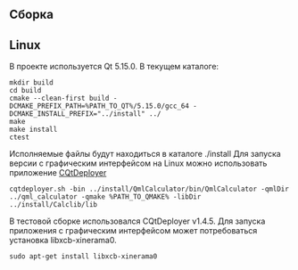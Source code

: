 Сборка
---
Linux 
---
В проекте используется Qt 5.15.0.
В текущем каталоге:

	mkdir build
	cd build
	cmake --clean-first build -DCMAKE_PREFIX_PATH=%PATH_TO_QT%/5.15.0/gcc_64 -DCMAKE_INSTALL_PREFIX="../install" ../
	make
	make install
	ctest

Исполняемые файлы будут находиться в каталоге ./install
Для запуска версии с графическим интерфейсом на Linux можно использовать приложение [CQtDeployer](https://github.com/QuasarApp/CQtDeployer)

	cqtdeployer.sh -bin ../install/QmlCalculator/bin/QmlCalculator -qmlDir ../qml_calculator -qmake %PATH_TO_QMAKE% -libDir ../install/Calclib/lib

В тестовой сборке использовался CQtDeployer v1.4.5.
Для запуска приложения с графическим интерфейсом может потребоваться установка libxcb-xinerama0.
    
    sudo apt-get install libxcb-xinerama0